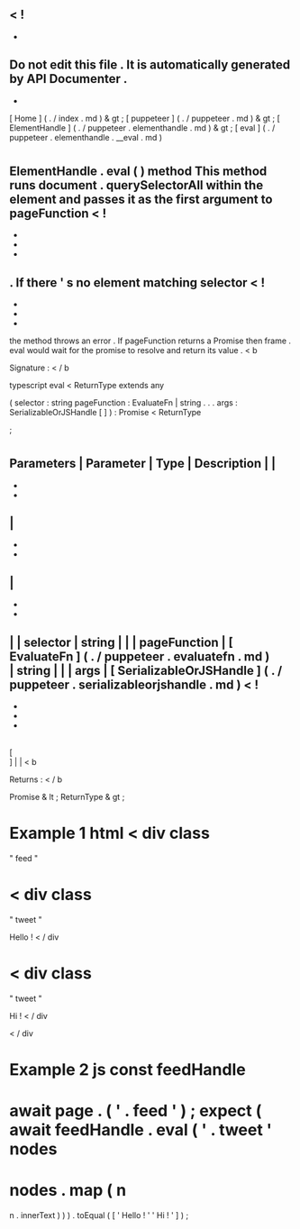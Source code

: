 <
!
-
-
Do
not
edit
this
file
.
It
is
automatically
generated
by
API
Documenter
.
-
-
>
[
Home
]
(
.
/
index
.
md
)
&
gt
;
[
puppeteer
]
(
.
/
puppeteer
.
md
)
&
gt
;
[
ElementHandle
]
(
.
/
puppeteer
.
elementhandle
.
md
)
&
gt
;
[
eval
]
(
.
/
puppeteer
.
elementhandle
.
__eval
.
md
)
#
#
ElementHandle
.
eval
(
)
method
This
method
runs
document
.
querySelectorAll
within
the
element
and
passes
it
as
the
first
argument
to
pageFunction
<
!
-
-
-
-
>
.
If
there
'
s
no
element
matching
selector
<
!
-
-
-
-
>
the
method
throws
an
error
.
If
pageFunction
returns
a
Promise
then
frame
.
eval
would
wait
for
the
promise
to
resolve
and
return
its
value
.
<
b
>
Signature
:
<
/
b
>
typescript
eval
<
ReturnType
extends
any
>
(
selector
:
string
pageFunction
:
EvaluateFn
|
string
.
.
.
args
:
SerializableOrJSHandle
[
]
)
:
Promise
<
ReturnType
>
;
#
#
Parameters
|
Parameter
|
Type
|
Description
|
|
-
-
-
|
-
-
-
|
-
-
-
|
|
selector
|
string
|
|
|
pageFunction
|
[
EvaluateFn
]
(
.
/
puppeteer
.
evaluatefn
.
md
)
\
|
string
|
|
|
args
|
[
SerializableOrJSHandle
]
(
.
/
puppeteer
.
serializableorjshandle
.
md
)
<
!
-
-
-
-
>
\
[
\
]
|
|
<
b
>
Returns
:
<
/
b
>
Promise
&
lt
;
ReturnType
&
gt
;
#
#
Example
1
html
<
div
class
=
"
feed
"
>
<
div
class
=
"
tweet
"
>
Hello
!
<
/
div
>
<
div
class
=
"
tweet
"
>
Hi
!
<
/
div
>
<
/
div
>
#
#
Example
2
js
const
feedHandle
=
await
page
.
(
'
.
feed
'
)
;
expect
(
await
feedHandle
.
eval
(
'
.
tweet
'
nodes
=
>
nodes
.
map
(
n
=
>
n
.
innerText
)
)
)
.
toEqual
(
[
'
Hello
!
'
'
Hi
!
'
]
)
;
